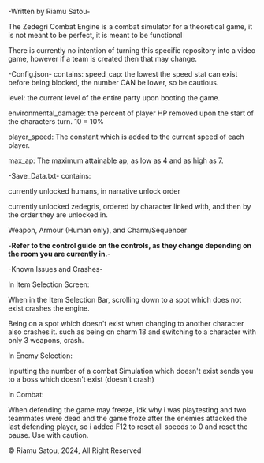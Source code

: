 -Written by Riamu Satou-

The Zedegri Combat Engine is a combat simulator for a theoretical game, it is not meant to be perfect, it is meant to be functional

There is currently no intention of turning this specific repository into a video game, however if a team is created then that may change.


-Config.json-
contains:
speed_cap: the lowest the speed stat can exist before being blocked, the number CAN be lower, so be cautious.

level: the current level of the entire party upon booting the game.

environmental_damage: the percent of player HP removed upon the start of the characters turn. 10 = 10%

player_speed: The constant which is added to the current speed of each player.

max_ap: The maximum attainable ap, as low as 4 and as high as 7.


-Save_Data.txt-
contains:

currently unlocked humans, in narrative unlock order

currently unlocked zedegris, ordered by character linked with, and then by the order they are unlocked in.

Weapon, Armour (Human only), and Charm/Sequencer


-**Refer to the control guide on the controls, as they change depending on the room you are currently in.**-


-Known Issues and Crashes-

In Item Selection Screen:

When in the Item Selection Bar, scrolling down to a spot which does not exist crashes the engine.

  Being on a spot which doesn't exist when changing to another character also crashes it. such as being on charm 18 and switching to a character with only 3 weapons, crash.
    
In Enemy Selection:

  Inputting the number of a combat Simulation which doesn't exist sends you to a boss which doesn't exist (doesn't crash)
  
In Combat:

  When defending the game may freeze, idk why i was playtesting and two teammates were dead and the game froze after the enemies attacked the last defending player, so i added F12 to reset all speeds to 0 and reset the pause. Use with caution.

© Riamu Satou, 2024, All Right Reserved

